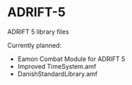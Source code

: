# ADRIFT-5
ADRIFT 5 library files

Currently planned:
* Eamon Combat Module for ADRIFT 5
* Improved TimeSystem.amf
* DanishStandardLibrary.amf
